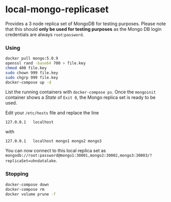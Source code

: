 # local-mongo-replicaset

Provides a 3 node replica set of MongoDB for testing purposes. Please
note that this should **only be used for testing purposes** as the Mongo
DB login credentials are always `root`:`password`.

### Using

```bash
docker pull mongo:5.0.9
openssl rand -base64 700 > file.key
chmod 400 file.key
sudo chown 999 file.key
sudo chgrp 999 file.key
docker-compose up -d
```

List the running containers with `docker-compose ps`. Once the
`mongoinit` container shows a _State_ of `Exit 0`, the Mongo replica set
is ready to be used.

Edit your `/etc/hosts` file and replace the line

```
127.0.0.1	localhost
```

with

```
127.0.0.1	localhost mongo1 mongo2 mongo3
```

You can now connect to this local replica set as `mongodb://root:password@mongo1:30001,mongo2:30002,mongo3:30003/?replicaSet=uhndatalake`.

### Stopping

```bash
docker-compose down
docker-compose rm
docker volume prune -f
```
